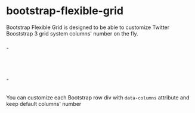 bootstrap-flexible-grid
=======================

Bootstrap Flexible Grid is designed to be able to customize Twitter Booststrap 3 grid system columns' number on the fly. 

<pre>
<code>
"<div class="row" data-columns="24">
    <div class="col-md-8"></div>
    <div class="col-md-16"></div>
</div>"
</code>
</pre>

You can customize each Bootstrap row div with <code>data-columns</code> attribute and keep default columns' number 
